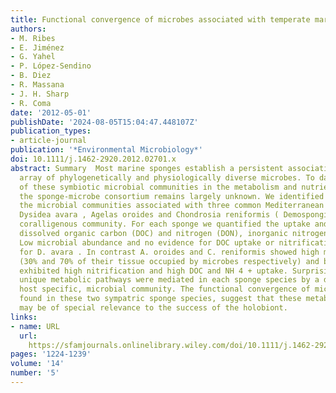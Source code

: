 ```yaml
---
title: Functional convergence of microbes associated with temperate marine sponges
authors:
- M. Ribes
- E. Jiménez
- G. Yahel
- P. López‐Sendino
- B. Diez
- R. Massana
- J. H. Sharp
- R. Coma
date: '2012-05-01'
publishDate: '2024-08-05T15:04:47.448107Z'
publication_types:
- article-journal
publication: '*Environmental Microbiology*'
doi: 10.1111/j.1462-2920.2012.02701.x
abstract: Summary  Most marine sponges establish a persistent association with a wide
  array of phylogenetically and physiologically diverse microbes. To date, the role
  of these symbiotic microbial communities in the metabolism and nutrient cycles of
  the sponge‐microbe consortium remains largely unknown. We identified and quantified
  the microbial communities associated with three common Mediterranean sponge species,
  Dysidea avara , Agelas oroides and Chondrosia reniformis ( Demospongiae ) that cohabitate
  coralligenous community. For each sponge we quantified the uptake and release of
  dissolved organic carbon (DOC) and nitrogen (DON), inorganic nitrogen and phosphate.
  Low microbial abundance and no evidence for DOC uptake or nitrification were found
  for D. avara . In contrast A. oroides and C. reniformis showed high microbial abundance
  (30% and 70% of their tissue occupied by microbes respectively) and both species
  exhibited high nitrification and high DOC and NH 4 + uptake. Surprisingly, these
  unique metabolic pathways were mediated in each sponge species by a different, and
  host specific, microbial community. The functional convergence of microbial consortia
  found in these two sympatric sponge species, suggest that these metabolic processes
  may be of special relevance to the success of the holobiont.
links:
- name: URL
  url: 
    https://sfamjournals.onlinelibrary.wiley.com/doi/10.1111/j.1462-2920.2012.02701.x
pages: '1224-1239'
volume: '14'
number: '5'
---
```

